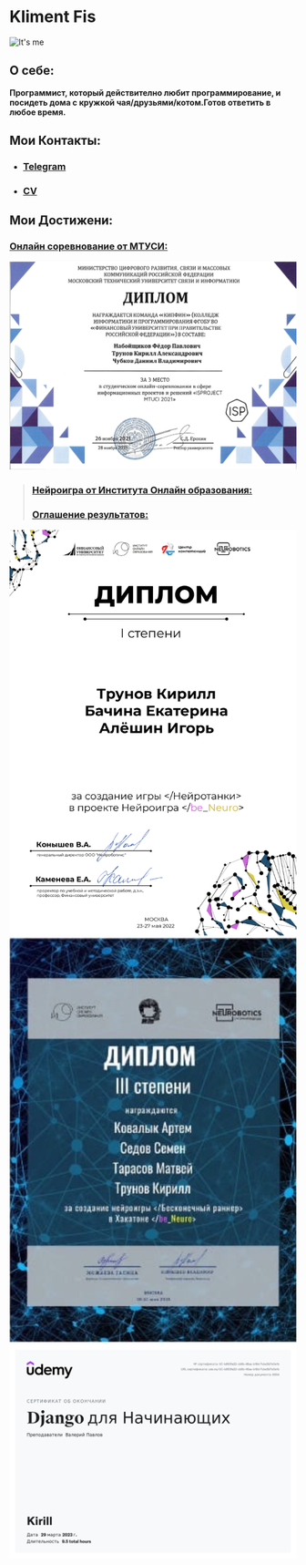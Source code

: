 # Kliment Fis

![It's me](https://i.pinimg.com/originals/68/6e/46/686e46b6844be0b1ee41d2f493a3f328.jpg)

## О себе:
**Программист, который действително любит программирование, и посидеть дома с кружкой чая/друзьями/котом.Готов ответить в любое время.**

## Мои Контакты:
- ### [Telegram](http://t.me/KlimentFis)
- ### [CV](https://hh.ru/resume/aed9097bff088a6ee40039ed1f3871554d344e)

## Мои Достижени:
### [Онлайн соревнование от МТУСИ:](https://github.com/KlimentFis/KIP)
![](Диплом.jpg)
> ### [Нейроигра от Института Онлайн образования:](https://drive.google.com/file/d/14cXQKAdb4eimwt6hJ8Uy4aF8Myw8-6df/view?usp=sharing)
> ### [Оглашение результатов:](https://vk.cc/cdT13r)
![](Ляяяяггушки.jpg)
![](Диплом.png)
![](Django_сертификат.jpg)